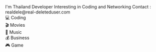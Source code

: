 <!DOCTYPE html>
<html lang="en">
    <head>
        <meta charset="UTF-8" />
        <meta http-equiv="X-UA-Compatible" content="IE=edge" />
        <meta name="viewport" content="width=device-width, initial-scale=1.0" />
        <link rel="preconnect" href="https://fonts.googleapis.com" />
        <link rel="preconnect" href="https://fonts.gstatic.com" crossorigin />
        <link rel="stylesheet" href="https://fonts.googleapis.com/css2?family=Ubuntu:ital,wght@0,300;0,400;0,500;0,700;1,300;1,400;1,500;1,700&display=swap"/>
        <link rel="shortcut icon" href="https://www.dropbox.com/s/tzxjkxuxxza3du3/favicon.ico?dl=1" />
    </head>
    <body>
        <div class="container">
            <div class="content">
                <div class="description">
                    <span>I'm Thailand Developer</span>
                    <span class="mt-1">Interesting in Coding and Networking</span>
                    <span class="mt-5">Contact : realdele@real-deleteduser.com </span>
                </div>
                <div class="hobby">
                    <div>💻 Coding</div>
                    <div>🎬 Movies</div>
                    <div>🎵 Music</div>
                    <div>💰 Business</div>
                    <div>🎮 Game</div>
                </div>
            </div>
        </div>
</html>
